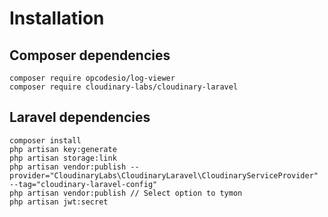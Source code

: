 # Installation

## Composer dependencies

    composer require opcodesio/log-viewer
    composer require cloudinary-labs/cloudinary-laravel

## Laravel dependencies

    composer install
    php artisan key:generate
    php artisan storage:link
    php artisan vendor:publish --provider="CloudinaryLabs\CloudinaryLaravel\CloudinaryServiceProvider" --tag="cloudinary-laravel-config"
    php artisan vendor:publish // Select option to tymon
    php artisan jwt:secret
